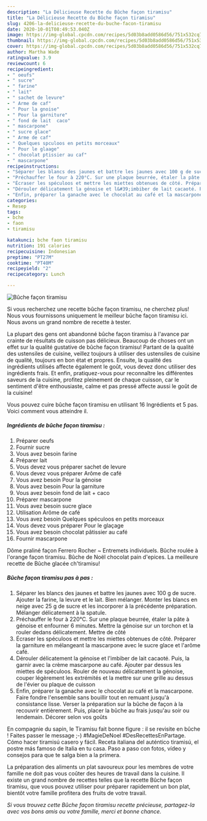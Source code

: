 ```yaml
---
description: "La Délicieuse Recette du Bûche façon tiramisu"
title: "La Délicieuse Recette du Bûche façon tiramisu"
slug: 4206-la-delicieuse-recette-du-buche-facon-tiramisu
date: 2020-10-01T08:49:53.040Z
image: https://img-global.cpcdn.com/recipes/5d03b8add0586d56/751x532cq70/buche-facon-tiramisu-photo-principale-de-la-recette.jpg
thumbnail: https://img-global.cpcdn.com/recipes/5d03b8add0586d56/751x532cq70/buche-facon-tiramisu-photo-principale-de-la-recette.jpg
cover: https://img-global.cpcdn.com/recipes/5d03b8add0586d56/751x532cq70/buche-facon-tiramisu-photo-principale-de-la-recette.jpg
author: Martha Wade
ratingvalue: 3.9
reviewcount: 6
recipeingredient:
- " oeufs"
- " sucre"
- " farine"
- " lait"
- " sachet de levure"
- " Arme de caf"
- " Pour la gnoise"
- " Pour la garniture"
- " fond de lait  caco"
- " mascarpone"
- " sucre glace"
- " Arme de caf"
- " Quelques spculoos en petits morceaux"
- " Pour le glaage"
- " chocolat ptissier au caf"
- " mascarpone"
recipeinstructions:
- "Séparer les blancs des jaunes et battre les jaunes avec 100 g de sucre. Ajouter la farine, la levure et le lait. Bien mélanger. Monter les blancs en neige avec 25 g de sucre et les incorporer à la précédente préparation. Mélanger délicatement à la spatule."
- "Préchauffer le four à 220°C. Sur une plaque beurrée, étaler la pâte à génoise et enfourner 6 minutes. Mettre la génoise sur un torchon et la rouler dedans délicatement. Mettre de côté"
- "Écraser les spéculoos et mettre les miettes obtenues de côté. Préparer la garniture en mélangeant la mascarpone avec le sucre glace et l&#39;arôme café."
- "Dérouler délicatement la génoise et l&#39;imbiber de lait cacaoté. Puis, la garnir avec la crème mascarpone au café. Ajouter par dessus les miettes de spéculoos. Rouler de nouveau délicatement la génoise, couper légèrement les extrémités et la mettre sur une grille au dessus de l&#39;évier ou plaque de cuisson"
- "Enfin, préparer la ganache avec le chocolat au café et la mascarpone. Faire fondre l&#39;ensemble sans bouillir tout en remuant jusqu&#39;à consistance lisse. Verser la préparation sur la bûche de façon à la recouvrir entièrement. Puis, placer la bûche au frais jusqu&#39;au soir ou lendemain. Décorer selon vos goûts"
categories:
- Resep
tags:
- bche
- faon
- tiramisu

katakunci: bche faon tiramisu 
nutrition: 191 calories
recipecuisine: Indonesian
preptime: "PT27M"
cooktime: "PT40M"
recipeyield: "2"
recipecategory: Lunch

---
```



![Bûche façon tiramisu](https://img-global.cpcdn.com/recipes/5d03b8add0586d56/751x532cq70/buche-facon-tiramisu-photo-principale-de-la-recette.jpg)

Si vous recherchez une recette bûche façon tiramisu, ne cherchez plus! Nous vous fournissons uniquement le meilleur bûche façon tiramisu ici. Nous avons un grand nombre de recette à tester.

La plupart des gens ont abandonné bûche façon tiramisu à l'avance par crainte de résultats de cuisson pas délicieux. Beaucoup de choses ont un effet sur la qualité gustative de bûche façon tiramisu! Partant de la qualité des ustensiles de cuisine, veillez toujours à utiliser des ustensiles de cuisine de qualité, toujours en bon état et propres. Ensuite, la qualité des ingrédients utilisés affecte également le goût, vous devez donc utiliser des ingrédients frais. Et enfin, pratiquez-vous pour reconnaître les différentes saveurs de la cuisine, profitez pleinement de chaque cuisson, car le sentiment d'être enthousiaste, calme et pas pressé affecte aussi le goût de la cuisine!

<!--inarticleads1-->

Vous pouvez cuire bûche façon tiramisu en utilisant 16 Ingrédients et 5 pas. Voici comment vous atteindre il.

##### Ingrédients de bûche façon tiramisu :

1. Préparer  oeufs
1. Fournir  sucre
1. Vous avez besoin  farine
1. Préparer  lait
1. Vous devez vous préparer  sachet de levure
1. Vous devez vous préparer  Arôme de café
1. Vous avez besoin  Pour la génoise
1. Vous avez besoin  Pour la garniture
1. Vous avez besoin  fond de lait + caco
1. Préparer  mascarpone
1. Vous avez besoin  sucre glace
1. Utilisation  Arôme de café
1. Vous avez besoin  Quelques spéculoos en petits morceaux
1. Vous devez vous préparer  Pour le glaçage
1. Vous avez besoin  chocolat pâtissier au café
1. Fournir  mascarpone


Dôme praliné façon Ferrero Rocher ~ Entremets individuels. Bûche roulée à l&#39;orange façon tiramisu. Bûche de Noël chocolat pain d&#39;epices. La meilleure recette de Bûche glacée ch&#39;tiramisu! 

<!--inarticleads2-->

##### Bûche façon tiramisu pas à pas :

1. Séparer les blancs des jaunes et battre les jaunes avec 100 g de sucre. Ajouter la farine, la levure et le lait. Bien mélanger. Monter les blancs en neige avec 25 g de sucre et les incorporer à la précédente préparation. Mélanger délicatement à la spatule.
1. Préchauffer le four à 220°C. Sur une plaque beurrée, étaler la pâte à génoise et enfourner 6 minutes. Mettre la génoise sur un torchon et la rouler dedans délicatement. Mettre de côté
1. Écraser les spéculoos et mettre les miettes obtenues de côté. Préparer la garniture en mélangeant la mascarpone avec le sucre glace et l&#39;arôme café.
1. Dérouler délicatement la génoise et l&#39;imbiber de lait cacaoté. Puis, la garnir avec la crème mascarpone au café. Ajouter par dessus les miettes de spéculoos. Rouler de nouveau délicatement la génoise, couper légèrement les extrémités et la mettre sur une grille au dessus de l&#39;évier ou plaque de cuisson
1. Enfin, préparer la ganache avec le chocolat au café et la mascarpone. Faire fondre l&#39;ensemble sans bouillir tout en remuant jusqu&#39;à consistance lisse. Verser la préparation sur la bûche de façon à la recouvrir entièrement. Puis, placer la bûche au frais jusqu&#39;au soir ou lendemain. Décorer selon vos goûts


En compagnie du sapin, le Tiramisu fait bonne figure : il se revisite en bûche ! Faites passer le message ;-) #MagieDeNoel #DesRecettesEnPartage. Cómo hacer tiramisú casero y fácil. Receta italiana del auténtico tiramisú, el postre más famoso de Italia en tu casa. Paso a paso con fotos, vídeo y consejos para que te salga bien a la primera. 

<!--inarticleads1-->

<p>
La préparation des aliments un plat savoureux pour les membres de votre famille ne doit pas vous coûter des heures de travail dans la cuisine. Il existe un grand nombre de recettes telles que la recette Bûche façon tiramisu, que vous pouvez utiliser pour préparer rapidement un bon plat, bientôt votre famille profitera des fruits de votre travail.
</p>

<p>
<i>Si vous trouvez cette Bûche façon tiramisu recette précieuse, partagez-la avec vos bons amis ou votre famille, merci et bonne chance.</i>
</p>
